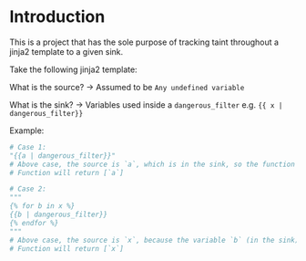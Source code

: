 # Introduction

This is a project that has the sole purpose of tracking taint throughout a jinja2 template to a given sink.

Take the following jinja2 template:

What is the source? 
-> Assumed to be `Any undefined variable`

What is the sink?
-> Variables used inside a `dangerous_filter` e.g. `{{ x | dangerous_filter}}`


Example: 
```py
# Case 1:
"{{a | dangerous_filter}}"
# Above case, the source is `a`, which is in the sink, so the function `track_taint` will return `a`
# Function will return [`a`]

# Case 2:
"""
{% for b in x %}
{{b | dangerous_filter}}
{% endfor %}
"""
# Above case, the source is `x`, because the variable `b` (in the sink) is defined by `x`
# Function will return [`x`]
```